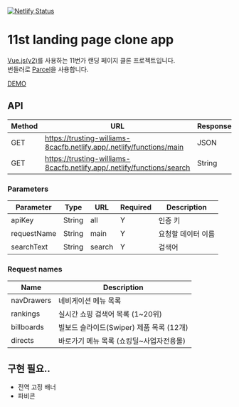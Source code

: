 [![Netlify Status](https://api.netlify.com/api/v1/badges/952d4114-1b38-49d9-9ae8-85f3f4b6d39f/deploy-status)](https://app.netlify.com/sites/trusting-williams-8cacfb/deploys)

# 11st landing page clone app

[Vue.js(v2)](https://kr.vuejs.org/v2/guide/)를 사용하는 11번가 랜딩 페이지 클론 프로젝트입니다.<br>
번들러로 [Parcel](https://parceljs.org/getting_started.html)을 사용합니다.

[DEMO](https://trusting-williams-8cacfb.netlify.app/)

## API

Method | URL | Response
--|--|--
GET | https://trusting-williams-8cacfb.netlify.app/.netlify/functions/main | JSON
GET | https://trusting-williams-8cacfb.netlify.app/.netlify/functions/search | String

### Parameters

Parameter | Type | URL | Required | Description
--|--|--|--|--
apiKey | String | all | Y | 인증 키
requestName | String | main | Y | 요청할 데이터 이름
searchText | String | search | Y | 검색어

### Request names

Name | Description
--|--
navDrawers | 네비게이션 메뉴 목록 
rankings | 실시간 쇼핑 검색어 목록 (1~20위)
billboards | 빌보드 슬라이드(Swiper) 제품 목록 (12개)
directs | 바로가기 메뉴 목록 (쇼킹딜~사업자전용몰) 

## 구현 필요..

- 전역 고정 배너
- 파비콘
